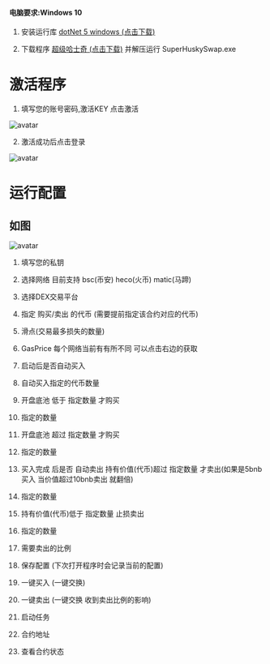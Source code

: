 #### 电脑要求:Windows 10
1. 安装运行库
[dotNet 5 windows (点击下载)](https://download.visualstudio.microsoft.com/download/pr/2b83d30e-5c86-4d37-a1a6-582e22ac07b2/c7b1b7e21761bbfb7b9951f5b258806e/windowsdesktop-runtime-5.0.7-win-x64.exe)

2. 下载程序
[超级哈士奇 (点击下载)](https://cdn.jsdelivr.net/gh/zhaobit/husky@main/releases/SuperHuskySwapV1.0.0.10.zip) 并解压运行 SuperHuskySwap.exe

# 激活程序
1. 填写您的账号密码,激活KEY 点击激活


![avatar](https://cdn.jsdelivr.net/gh/zhaobit/husky/docs/images/reg.png)

2. 激活成功后点击登录


![avatar](https://cdn.jsdelivr.net/gh/zhaobit/husky/docs/images/login.png)

# 运行配置
## 如图
![avatar](https://cdn.jsdelivr.net/gh/zhaobit/husky/docs/images/setting.png)

1. 填写您的私钥
2. 选择网络 目前支持  bsc(币安) heco(火币) matic(马蹄)
3. 选择DEX交易平台
4. 指定 购买/卖出 的代币 
(需要提前指定该合约对应的代币)
5. 滑点(交易最多损失的数量)
6. GasPrice 每个网络当前有有所不同 可以点击右边的获取
7. 启动后是否自动买入
8. 自动买入指定的代币数量
9. 开盘底池 低于 指定数量 才购买
10. 指定的数量
11. 开盘底池 超过 指定数量 才购买
12. 指定的数量
13. 买入完成 后是否 自动卖出 持有价值(代币)超过 指定数量 才卖出(如果是5bnb买入 当价值超过10bnb卖出 就翻倍)
14. 指定的数量
15. 持有价值(代币)低于 指定数量 止损卖出
16. 指定的数量
17. 需要卖出的比例

18. 保存配置 (下次打开程序时会记录当前的配置)

19. 一键买入 (一键交换)
20. 一键卖出 (一键交换  收到卖出比例的影响)

21. 启动任务

22. 合约地址
23. 查看合约状态

